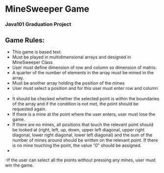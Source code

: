 
# MineSweeper Game
### Java101 Graduation Project

## Game Rules:

- This game is based text.
- Must be played in multidimensional arrays and designed in MineSweeper Class
- User must define dimension of row and column so dimension of matris.
- A quarter of the number of elements in the array must be mined in the array.
- Must be another array holding the position of the mines
- User must select a position and for this user must enter row and column .
- It should be checked whether the selected point is within the boundaries of the array and if the condition is not met, the point should be requested again.
- If there is a mine at the point where the user enters, user must lose the game.
- If there are no mines, all positions that touch the relevant point should be looked at (right, left, up, down, upper left diagonal, upper right diagonal, lower right diagonal, lower left diagonal) and the sum of the number of mines around should be written on the relevant point. If there is no mine touching the point, the value "0" should be assigned.
- 
-If the user can select all the points without pressing any mines, user must win the game.



